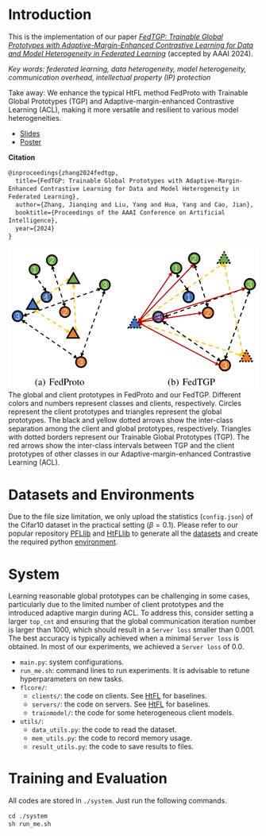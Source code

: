 # Introduction

This is the implementation of our paper *[FedTGP: Trainable Global Prototypes with Adaptive-Margin-Enhanced Contrastive Learning for Data and Model Heterogeneity in Federated Learning](https://arxiv.org/abs/2401.03230)* (accepted by AAAI 2024). 

*Key words: federated learning, data heterogeneity, model heterogeneity, communication overhead, intellectual property (IP) protection*

Take away: We enhance the typical HtFL method FedProto with Trainable Global Prototypes (TGP) and Adaptive-margin-enhanced Contrastive Learning (ACL), making it more versatile and resilient to various model heterogeneities. 

- [Slides](./[AAAI]%20FedTGP.pdf)
- [Poster](./FedTGPPoster.pdf)

**Citation**

```
@inproceedings{zhang2024fedtgp,
  title={FedTGP: Trainable Global Prototypes with Adaptive-Margin-Enhanced Contrastive Learning for Data and Model Heterogeneity in Federated Learning},
  author={Zhang, Jianqing and Liu, Yang and Hua, Yang and Cao, Jian},
  booktitle={Proceedings of the AAAI Conference on Artificial Intelligence},
  year={2024}
}
```

![](./fig2.png)
The global and client prototypes in FedProto and our FedTGP. Different colors and numbers represent classes and clients, respectively. Circles represent the client prototypes and triangles represent the global prototypes. The black and yellow dotted arrows show the inter-class separation among the client and global prototypes, respectively. Triangles with dotted borders represent our Trainable Global Prototypes (TGP). The red arrows show the inter-class intervals between TGP and the client prototypes of other classes in our Adaptive-margin-enhanced Contrastive Learning (ACL).


# Datasets and Environments

Due to the file size limitation, we only upload the statistics (`config.json`) of the Cifar10 dataset in the practical setting ($\beta=0.1$). Please refer to our popular repository [PFLlib](https://github.com/TsingZ0/PFLlib) and [HtFLlib](https://github.com/TsingZ0/HtFLlib) to generate all the [datasets](https://github.com/TsingZ0/PFLlib?tab=readme-ov-file#datasets-and-scenarios-updating) and create the required python [environment](https://github.com/TsingZ0/HtFLlib?tab=readme-ov-file#environments). 


# System

Learning reasonable global prototypes can be challenging in some cases, particularly due to the limited number of client prototypes and the introduced adaptive margin during ACL. To address this, consider setting a larger `top_cnt` and ensuring that the global communication iteration number is larger than 1000, which should result in a `Server loss` smaller than 0.001. The best accuracy is typically achieved when a minimal `Server loss` is obtained. In most of our experiments, we achieved a `Server loss` of 0.0. 

- `main.py`: system configurations. 
- `run_me.sh`: command lines to run experiments. It is advisable to retune hyperparameters on new tasks.
- `flcore/`: 
    - `clients/`: the code on clients. See [HtFL](https://github.com/TsingZ0/HtFL) for baselines.
    - `servers/`: the code on servers. See [HtFL](https://github.com/TsingZ0/HtFL) for baselines.
    - `trainmodel/`: the code for some heterogeneous client models. 
- `utils/`:
    - `data_utils.py`: the code to read the dataset. 
    - `mem_utils.py`: the code to record memory usage. 
    - `result_utils.py`: the code to save results to files.

# Training and Evaluation

All codes are stored in `./system`. Just run the following commands.

```
cd ./system
sh run_me.sh
```
